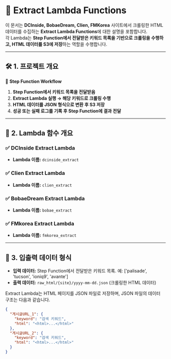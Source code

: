 # 🚀 Extract Lambda Functions

이 문서는 **DCInside, BobaeDream, Clien, FMKorea** 사이트에서 크롤링한 HTML 데이터를 수집하는 **Extract Lambda Functions**에 대한 설명을 포함합니다.  
각 Lambda는 **Step Function에서 전달받은 키워드 목록을 기반으로 크롤링을 수행하고, HTML 데이터를 S3에 저장**하는 역할을 수행합니다.

---

## **🛠️ 1. 프로젝트 개요**
📀 **Step Function Workflow**
1. **Step Function에서 키워드 목록을 전달받음**  
2. **Extract Lambda 실행 → 해당 키워드로 크롤링 수행**  
3. **HTML 데이터를 JSON 형식으로 변환 후 S3 저장**  
4. **성공 또는 실패 로그를 기록 후 Step Function에 결과 전달**  

---

## **📂 2. Lambda 함수 개요**
### ✅ **DCInside Extract Lambda**
- **Lambda 이름:** `dcinside_extract`  


### ✅ **Clien Extract Lambda**
- **Lambda 이름:** `clien_extract`   

### ✅ **BobaeDream Extract Lambda**
- **Lambda 이름:** `bobae_extract`  


### ✅ **FMkorea Extract Lambda**
- **Lambda 이름:** `fmkorea_extract`  


---

## **📀 3. 입출력 데이터 형식**

- **입력 데이터:** Step Function에서 전달받은 키워드 목록. 예: ['palisade', 'tucson', 'ioniq9', 'avante']
- **출력 데이터:** `raw_html/{site}/yyyy-mm-dd.json` (크롤링한 HTML 데이터)  

Extract Lambda는 HTML 페이지를 JSON 파일로 저장하며, JSON 파일의 데이터 구조는 다음과 같습니다.

```json
{
  "게시글URL_1": {
    "keyword": "검색 키워드",
    "html": "<html>...</html>"
  },
  "게시글URL_2": {
    "keyword": "검색 키워드",
    "html": "<html>...</html>"
  }
}
